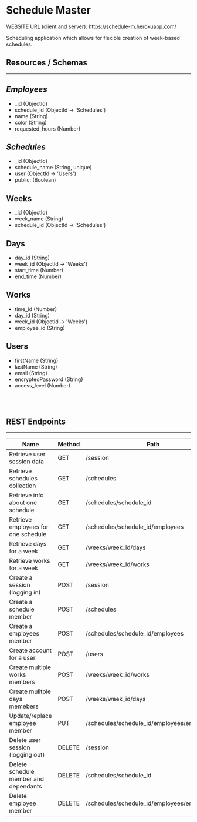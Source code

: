 # Schedule Master

WEBSITE URL (client and server): https://schedule-m.herokuapp.com/

Scheduling application which allows for flexible creation of week-based schedules.

## **Resources / Schemas**
--------------------------------
## *Employees*
* \_id (ObjectId)
* schedule_id (ObjectId -> 'Schedules')
* name (String)
* color (String)
* requested_hours (Number)

## *Schedules*
* \_id (ObjectId)
* schedule_name (String, unique)
* user (ObjectId -> 'Users')
* public: (Boolean)

## Weeks
* \_id (ObjectId)
* week_name (String)
* schedule_id (ObjectId -> 'Schedules')

## Days
* day_id (String)
* week_id (ObjectId -> 'Weeks')
* start_time (Number)
* end_time (Number)

## Works
* time_id (Number)
* day_id (String)
* week_id (ObjectId -> 'Weeks')
* employee_id (String)

## Users
* firstName (String)
* lastName (String)
* email (String)
* encryptedPassword (String)
* access_level (Number)

<br>
<br>

## **REST Endpoints**
--------------------------------
Name                                | Method | Path
------------------------------------|--------|------------------
Retrieve user session data          | GET    | /session
Retrieve schedules collection       | GET    | /schedules
Retrieve info about one schedule    | GET    | /schedules/schedule_id
Retrieve employees for one schedule | GET    | /schedules/schedule_id/employees
Retrieve days for a week            | GET    | /weeks/week_id/days
Retrieve works for a week           | GET    | /weeks/week_id/works
Create a session (logging in)       | POST   | /session
Create a schedule member            | POST   | /schedules
Create a employees member           | POST   | /schedules/schedule_id/employees
Create account for a user           | POST   | /users
Create multiple works members       | POST   | /weeks/week_id/works
Create mulitple days memebers       | POST   | /weeks/week_id/days
Update/replace employee member      | PUT    | /schedules/schedule_id/employees/employee_id
Delete user session (logging out)   | DELETE | /session
Delete schedule member and dependants | DELETE | /schedules/schedule_id
Delete employee member              | DELETE | /schedules/schedule_id/employees/employee_id

